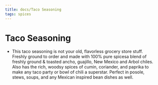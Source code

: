 ```yaml
---
title: docs/Taco Seasoning
tags: spices
---
```


# Taco Seasoning
- This taco seasoning is not your old, flavorless grocery store stuff. Freshly ground to order and made with 100% pure spicesa blend of freshly ground & toasted ancho, guajillo, New Mexico and Arbol chiles. Also has the rich, woodsy spices of cumin, coriander, and paprika to make any taco party or bowl of chili a superstar. Perfect in posole, stews, soups, and any Mexican inspired bean dishes as well.